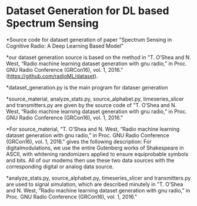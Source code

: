 # Dataset Generation for DL based Spectrum Sensing
*Source code for dataset generation of paper "Spectrum Sensing in Cognitive Radio: A Deep Learning Based Model" 

*our dataset generation source is based on the method in "T. O’Shea and N. West, “Radio machine learning dataset generation with gnu radio,” in Proc. GNU Radio Conference (GRCon16), vol. 1, 2016."(https://github.com/radioML/dataset).

*dataset_generation.py is the main program for dataser generation

*source_material, analyze_stats.py, source_alphabet.py, timeseries_slicer and transmitters.py are given by the source code of "T. O’Shea and N. West, “Radio machine learning dataset generation with gnu radio,” in Proc. GNU Radio Conference (GRCon16), vol. 1, 2016."

*For source_material,  "T. O’Shea and N. West, “Radio machine learning dataset generation with gnu radio,” in Proc. GNU Radio Conference (GRCon16), vol. 1, 2016." gives the following description: For digitalmodulations, we use the entire Gutenberg works of Shakespeare in ASCII, with whitening randomizers applied to ensure equiprobable symbols and bits. All of our modems then use these two data sources with the corresponding digital or analog data source.

*analyze_stats.py, source_alphabet.py, timeseries_slicer and transmitters.py are used to signal simulation, which are described minutely in "T. O’Shea and N. West, “Radio machine learning dataset generation with gnu radio,” in Proc. GNU Radio Conference (GRCon16), vol. 1, 2016."
